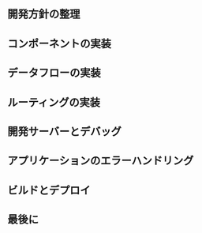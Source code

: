 ## 開発方針の整理

## コンポーネントの実装

## データフローの実装

## ルーティングの実装

## 開発サーバーとデバッグ

## アプリケーションのエラーハンドリング

## ビルドとデプロイ

## 最後に
